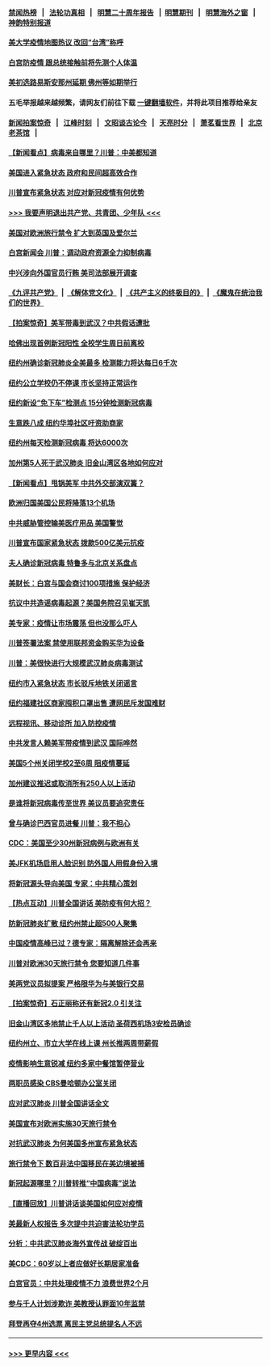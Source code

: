 #### [禁闻热榜](热点新闻.md?=0)  &nbsp;&nbsp;|&nbsp;&nbsp; [法轮功真相](https://github.com/gfw-breaker/truth/blob/master/README.md?=0) &nbsp;&nbsp;|&nbsp;&nbsp; [明慧二十周年报告](https://github.com/gfw-breaker/mh-reports/blob/master/README.md?=0) &nbsp;&nbsp;|&nbsp;&nbsp;[明慧期刊](https://github.com/gfw-breaker/mh-qikan) &nbsp;&nbsp;|&nbsp;&nbsp; [明慧海外之窗](https://github.com/gfw-breaker/mh-news/blob/master/README.md?=0) &nbsp;&nbsp;|&nbsp;&nbsp; [神韵特别报道](https://github.com/gfw-breaker/mh-news/blob/master/shenyun.md?=0)
#### [美大学疫情地图热议 改回“台湾”称呼](../pages/nsc412/n11940365.md?t=03150731) 
#### [白宫防疫情 跟总统接触前将先测个人体温](../pages/nsc412/n11940841.md?t=03150731) 
#### [美初选路易斯安那州延期 佛州等如期举行](../pages/nsc412/n11940614.md?t=03150731) 
#### 五毛举报越来越频繁，请网友们前往下载 [一键翻墙软件](https://github.com/gfw-breaker/ssr-accounts)，并将此项目推荐给亲友
#### [新闻拍案惊奇](https://github.com/gfw-breaker/banned-news/blob/master/pages/link4.md) &nbsp;&nbsp;|&nbsp;&nbsp; [江峰时刻](https://github.com/gfw-breaker/banned-news/blob/master/pages/link4.md) &nbsp;&nbsp;|&nbsp;&nbsp; [文昭谈古论今](https://github.com/gfw-breaker/banned-news/blob/master/pages/link4.md) &nbsp;&nbsp;|&nbsp;&nbsp; [天亮时分](https://github.com/gfw-breaker/banned-news/blob/master/pages/link4.md) &nbsp;&nbsp;|&nbsp;&nbsp; [萧茗看世界](https://github.com/gfw-breaker/banned-news/blob/master/pages/link4.md) &nbsp;&nbsp;|&nbsp;&nbsp; [北京老茶馆](https://github.com/gfw-breaker/banned-news/blob/master/pages/link4.md) &nbsp;&nbsp;|&nbsp;&nbsp; 
#### [【新闻看点】病毒来自哪里？川普：中美都知道](../pages/nsc412/n11940769.md?t=03150731) 
#### [美国进入紧急状态 政府和民间超高效合作](../pages/nsc412/n11940720.md?t=03150731) 
#### [川普宣布紧急状态 对应对新冠疫情有何优势](../pages/nsc412/n11940632.md?t=03150731) 
#### [>>> 我要声明退出共产党、共青团、少年队 <<<](https://github.com/begood0513/goodnews/blob/master/quit/letter.md) 
#### [美国对欧洲旅行禁令 扩大到英国及爱尔兰](../pages/nsc412/n11940647.md?t=03150731) 
#### [白宫新闻会 川普：调动政府资源全力抑制病毒](../pages/nsc412/n11940558.md?t=03150731) 
#### [中兴涉向外国官员行贿 美司法部展开调查](../pages/nsc412/n11940378.md?t=03150731) 
#### [《九评共产党》](https://github.com/begood0513/9ping.md/blob/master/README.md) &nbsp;|&nbsp; [《解体党文化》](../../../../jtdwh.md/blob/master/README.md)  &nbsp;|&nbsp; [《共产主义的终极目的》](../../../../gczydzjmd.md/blob/master/README.md) &nbsp;|&nbsp; [《魔鬼在统治我们的世界》](../../../../mgztzwmdsj.md/blob/master/README.md) 
#### [【拍案惊奇】美军带毒到武汉？中共假话遭批](../pages/nsc412/n11939240.md?t=03150731) 
#### [哈佛出现首例新冠阳性  全校学生周日前离校](../pages/nsc412/n11939759.md?t=03150731) 
#### [纽约州确诊新冠肺炎全美最多  检测能力将达每日6千次](../pages/nsc412/n11939581.md?t=03150731) 
#### [纽约公立学校仍不停课 市长坚持正常运作](../pages/nsc412/n11939557.md?t=03150731) 
#### [纽约新设“免下车”检测点  15分钟检测新冠病毒](../pages/nsc412/n11939513.md?t=03150731) 
#### [生意跌八成  纽约华埠社区吁资助商家](../pages/nsc412/n11939562.md?t=03150731) 
#### [纽约州每天检测新冠病毒  将达6000次](../pages/nsc412/n11939510.md?t=03150731) 
#### [加州第5人死于武汉肺炎 旧金山湾区各地如何应对](../pages/nsc412/n11939263.md?t=03150731) 
#### [【新闻看点】甩锅美军 中共外交部演双簧？](../pages/nsc412/n11938828.md?t=03150731) 
#### [欧洲归国美国公民将降落13个机场](../pages/nsc412/n11939026.md?t=03150731) 
#### [中共威胁管控输美医疗用品 美国警觉](../pages/nsc412/n11938602.md?t=03150731) 
#### [川普宣布国家紧急状态 拨款500亿美元抗疫](../pages/nsc412/n11939032.md?t=03150731) 
#### [夫人确诊新冠病毒 特鲁多与北京关系盘点](../pages/nsc412/n11938748.md?t=03150731) 
#### [美财长：白宫与国会商讨100项措施 保护经济](../pages/nsc412/n11938829.md?t=03150731) 
#### [抗议中共造谣病毒起源？美国务院召见崔天凯](../pages/nsc412/n11938747.md?t=03150731) 
#### [美专家：疫情让市场震荡 但也没那么吓人](../pages/nsc412/n11938573.md?t=03150731) 
#### [川普签署法案 禁使用联邦资金购买华为设备](../pages/nsc412/n11938279.md?t=03150731) 
#### [川普：美很快进行大规模武汉肺炎病毒测试](../pages/nsc412/n11938523.md?t=03150731) 
#### [纽约市入紧急状态  市长驳斥地铁关闭谣言](../pages/nsc412/n11937384.md?t=03150731) 
#### [纽约福建社区商家囤积口罩出售 遭网民斥发国难财](../pages/nsc412/n11937354.md?t=03150731) 
#### [远程视讯、移动诊所  加入防控疫情](../pages/nsc412/n11937370.md?t=03150731) 
#### [中共发言人赖美军带疫情到武汉 国际哗然](../pages/nsc412/n11936484.md?t=03150731) 
#### [美国5个州关闭学校2至6周 阻疫情蔓延](../pages/nsc412/n11937190.md?t=03150731) 
#### [加州建议推迟或取消所有250人以上活动](../pages/nsc412/n11937373.md?t=03150731) 
#### [是谁将新冠病毒传至世界 美议员要追究责任](../pages/nsc412/n11936827.md?t=03150731) 
#### [曾与确诊巴西官员进餐 川普：我不担心](../pages/nsc412/n11936958.md?t=03150731) 
#### [CDC：美国至少30州新冠病例与欧洲有关](../pages/nsc412/n11936623.md?t=03150731) 
#### [美JFK机场启用人脸识别 防外国人用假身份入境](../pages/nsc412/n11936511.md?t=03150731) 
#### [将新冠源头导向美国 专家：中共精心策划](../pages/nsc412/n11936432.md?t=03150731) 
#### [【热点互动】川普全国讲话 美防疫有何大招？](../pages/nsc412/n11936288.md?t=03150731) 
#### [防新冠肺炎扩散 纽约州禁止超500人聚集](../pages/nsc412/n11936400.md?t=03150731) 
#### [中国疫情高峰已过？德专家：隔离解除还会再来](../pages/nsc412/n11935994.md?t=03150731) 
#### [川普对欧洲30天旅行禁令 您要知道几件事](../pages/nsc412/n11935870.md?t=03150731) 
#### [美两党议员拟提案 严格限华为与美银行交易](../pages/nsc412/n11935733.md?t=03150731) 
#### [【拍案惊奇】石正丽称还有新冠2.0 引关注](../pages/nsc412/n11934119.md?t=03150731) 
#### [旧金山湾区多地禁止千人以上活动  圣荷西机场3安检员确诊](../pages/nsc412/n11934646.md?t=03150731) 
#### [纽约州立、市立大学在线上课 州长推两周带薪假](../pages/nsc412/n11934353.md?t=03150731) 
#### [疫情影响生意锐减  纽约多家中餐馆暂停营业](../pages/nsc412/n11934327.md?t=03150731) 
#### [两职员感染  CBS曼哈顿办公室关闭](../pages/nsc412/n11934324.md?t=03150731) 
#### [应对武汉肺炎 川普全国讲话全文](../pages/nsc412/n11934150.md?t=03150731) 
#### [美国宣布对欧洲实施30天旅行禁令](../pages/nsc412/n11933815.md?t=03150731) 
#### [对抗武汉肺炎 为何美国多州宣布紧急状态](../pages/nsc412/n11933167.md?t=03150731) 
#### [旅行禁令下 数百非法中国移民在美边境被捕](../pages/nsc412/n11933581.md?t=03150731) 
#### [新冠起源哪里？川普转推“中国病毒”说法](../pages/nsc412/n11933596.md?t=03150731) 
#### [【直播回放】川普讲话谈美国如何应对疫情](../pages/nsc412/n11933533.md?t=03150731) 
#### [美最新人权报告 多次提中共迫害法轮功学员](../pages/nsc412/n11933487.md?t=03150731) 
#### [分析：中共武汉肺炎海外宣传战 破绽百出](../pages/nsc412/n11933338.md?t=03150731) 
#### [美CDC：60岁以上者应做好长期居家准备](../pages/nsc412/n11933128.md?t=03150731) 
#### [白宫官员：中共处理疫情不力 浪费世界2个月](../pages/nsc412/n11932744.md?t=03150731) 
#### [参与千人计划涉欺诈 美教授认罪面10年监禁](../pages/nsc412/n11932927.md?t=03150731) 
#### [拜登再夺4州选票 离民主党总统提名人不远](../pages/nsc412/n11932668.md?t=03150731) 

----
#### [ >>> 更早内容 <<< ](../indexes/nsc412-earlier.md)

